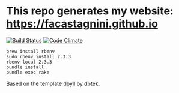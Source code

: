 # This repo generates my website: https://facastagnini.github.io

[![Build Status](https://travis-ci.org/facastagnini/facastagnini.github.io.svg)](https://travis-ci.org/facastagnini/facastagnini.github.io) [![Code Climate](https://codeclimate.com/github/facastagnini/facastagnini.github.io/badges/gpa.svg)](https://codeclimate.com/github/facastagnini/facastagnini.github.io)

```
brew install rbenv
sudo rbenv install 2.3.3
rbenv local 2.3.3
bundle install
bundle exec rake
```

Based on the template [dbyll](https://github.com/dbtek/dbyll/) by dbtek.
